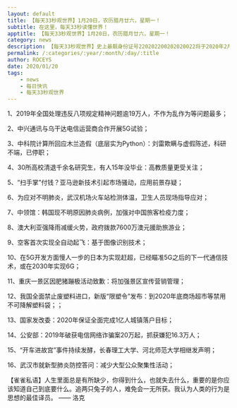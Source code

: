 ```yaml
---
layout: default
title: 【每天33秒观世界】1月20日，农历腊月廿六，星期一！
subtitle: 在这里，每天33秒读懂世界！
apptitle: 【每天33秒观世界】1月20日，农历腊月廿六，星期一！
category: news
description: 【每天33秒观世界】史上最靓身份证号220202200202020022将于2020年2月2日诞生，她是来自吉林省吉林市昌邑区孤店子镇孤店子派出所辖区的小女孩；在这里，每天60秒读懂世界，免费每日快讯新闻简报接口API，微语简报接口API，Skylark，爬虫简讯API接口免费，微信可以直接转账到QQ了。【每天33秒观世界】2019年12月12345678910111213141516171819202122232425262728293031日。ROCEYS全栈CEO 2019年12月17日 11:00:18
permalink: /:categories/:year/:month/:day/:title
author: ROCEYS
date: 2020/01/20
tags:
    - news
    - 每日快讯
    - 每天33秒观世界
---
```


1、2019年全国处理违反八项规定精神问题逾19万人，不作为乱作为等问题最多；

2、中兴通讯与乌干达电信运营商合作开展5G试验；

3、中科院计算所回应木兰造假（底层实为Python）：刘雷欺瞒与虚假陈述，科研不端，已停职；

4、30所高校清退千余名研究生，有人15年没毕业：高教质量更受关注；

5、“扫手掌”付钱？亚马逊新技术引起市场骚动，应用前景存疑；

6、为应对不明肺炎，武汉机场火车站检测体温，卫生人员现场指导应对；

7、中领馆：韩国现不明原因肺炎病例，加强对中国旅客检疫力度；

8、澳大利亚强降雨减缓火势，政府拨款7600万澳元援助旅游业；

9、空客首次实现全自动起飞：基于图像识别技术；

10、在5G开发方面慢人一步的日本为实现赶超，已经瞄准5G之后的下一代通信技术，或在2030年实现6G；

11、重庆一景区因肥猪蹦极活动致歉：将加强景区宣传营销管理；

12、我国全面禁止废塑料进口，新版“限塑令”发布：到2020年底商场超市等禁用不可降解塑料袋；；

13、国家发改委：2020年保证全面完成1亿人城镇落户目标；

14、公安部：2019年破获电信网络诈骗案20万起，抓获嫌犯16.3万人；

15、“开车进故宫”事件持续发酵，长春理工大学、河北师范大学相继发声明；

16、武汉市就新型肺炎防控答问：减少大型公众聚集性活动；

【雀雀私语】人生里面总是有所缺少，你得到什么，也就失去什么，重要的是你应该知道自己到底要什么。追两只兔子的人，难免会一无所获。我认为人类的行为是思想的最佳译员。    —— 洛克